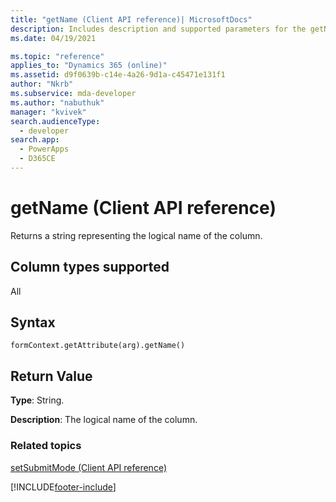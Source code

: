 ```yaml
---
title: "getName (Client API reference)| MicrosoftDocs"
description: Includes description and supported parameters for the getName method.
ms.date: 04/19/2021

ms.topic: "reference"
applies_to: "Dynamics 365 (online)"
ms.assetid: d9f0639b-c14e-4a26-9d1a-c45471e131f1
author: "Nkrb"
ms.subservice: mda-developer
ms.author: "nabuthuk"
manager: "kvivek"
search.audienceType: 
  - developer
search.app: 
  - PowerApps
  - D365CE
---
```

# getName (Client API reference)



Returns a string representing the logical name of the column. 

## Column types supported

All

## Syntax

`formContext.getAttribute(arg).getName()`

## Return Value

**Type**: String. 

**Description**: The logical name of the column.

### Related topics
[setSubmitMode (Client API reference)](setSubmitMode.md)


[!INCLUDE[footer-include](../../../../../includes/footer-banner.md)]